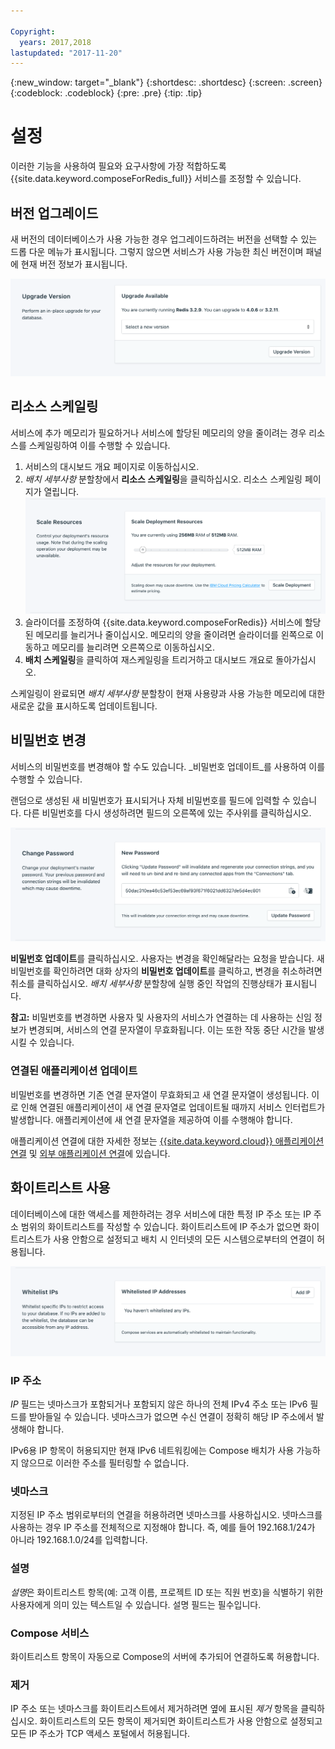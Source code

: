```yaml
---

Copyright:
  years: 2017,2018
lastupdated: "2017-11-20"
---
```


{:new_window: target="_blank"}
{:shortdesc: .shortdesc}
{:screen: .screen}
{:codeblock: .codeblock}
{:pre: .pre}
{:tip: .tip}

# 설정

이러한 기능을 사용하여 필요와 요구사항에 가장 적합하도록 {{site.data.keyword.composeForRedis_full}} 서비스를 조정할 수 있습니다.


## 버전 업그레이드

새 버전의 데이터베이스가 사용 가능한 경우 업그레이드하려는 버전을 선택할 수 있는 드롭 다운 메뉴가 표시됩니다. 그렇지 않으면 서비스가 사용 가능한 최신 버전이며 패널에 현재 버전 정보가 표시됩니다.

![버전 패널](./images/redis-version-show.png "버전 패널")


## 리소스 스케일링

서비스에 추가 메모리가 필요하거나 서비스에 할당된 메모리의 양을 줄이려는 경우 리소스를 스케일링하여 이를 수행할 수 있습니다.

1. 서비스의 대시보드 개요 페이지로 이동하십시오.
2. _배치 세부사항_ 분할창에서 **리소스 스케일링**을 클릭하십시오. 리소스 스케일링 페이지가 열립니다.
    ![리소스 스케일링 페이지](./images/redis-scale-show.png "리소스 스케일링 페이지")
3. 슬라이더를 조정하여 {{site.data.keyword.composeForRedis}} 서비스에 할당된 메모리를 늘리거나 줄이십시오. 메모리의 양을 줄이려면 슬라이더를 왼쪽으로 이동하고 메모리를 늘리려면 오른쪽으로 이동하십시오.
4. **배치 스케일링**을 클릭하여 재스케일링을 트리거하고 대시보드 개요로 돌아가십시오.

스케일링이 완료되면 _배치 세부사항_ 분할창이 현재 사용량과 사용 가능한 메모리에 대한 새로운 값을 표시하도록 업데이트됩니다.


## 비밀번호 변경

서비스의 비밀번호를 변경해야 할 수도 있습니다. _비밀번호 업데이트_를 사용하여 이를 수행할 수 있습니다. 

랜덤으로 생성된 새 비밀번호가 표시되거나 자체 비밀번호를 필드에 입력할 수 있습니다. 다른 비밀번호를 다시 생성하려면 필드의 오른쪽에 있는 주사위를 클릭하십시오. 
  
![Redis 비밀번호 업데이트](./images/redis-update-password.png "자동 비밀번호 생성기")

**비밀번호 업데이트**를 클릭하십시오. 사용자는 변경을 확인해달라는 요청을 받습니다. 새 비밀번호를 확인하려면 대화 상자의 **비밀번호 업데이트**를 클릭하고, 변경을 취소하려면 취소를 클릭하십시오. _배치 세부사항_ 분할창에 실행 중인 작업의 진행상태가 표시됩니다.

**참고:** 비밀번호를 변경하면 사용자 및 사용자의 서비스가 연결하는 데 사용하는 신임 정보가 변경되며, 서비스의 연결 문자열이 무효화됩니다. 이는 또한 작동 중단 시간을 발생시킬 수 있습니다.

### 연결된 애플리케이션 업데이트

비밀번호를 변경하면 기존 연결 문자열이 무효화되고 새 연결 문자열이 생성됩니다. 이로 인해 연결된 애플리케이션이 새 연결 문자열로 업데이트될 때까지 서비스 인터럽트가 발생합니다. 애플리케이션에 새 연결 문자열을 제공하여 이를 수행해야 합니다.

애플리케이션 연결에 대한 자세한 정보는 [{{site.data.keyword.cloud}} 애플리케이션 연결](./connecting-bluemix-app.html)
및 [외부 애플리케이션 연결](./connecting-external.html)에 있습니다.


## 화이트리스트 사용

데이터베이스에 대한 액세스를 제한하려는 경우 서비스에 대한 특정 IP 주소 또는 IP 주소 범위의 화이트리스트를 작성할 수 있습니다. 화이트리스트에 IP 주소가 없으면 화이트리스트가 사용 안함으로 설정되고 배치 시 인터넷의 모든 시스템으로부터의 연결이 허용됩니다.

![IP 화이트리스트 작성](./images/redis-whitelist-show.png "화이트리스트 필드")

### IP 주소
*IP* 필드는 넷마스크가 포함되거나 포함되지 않은 하나의 전체 IPv4 주소 또는 IPv6 필드를 받아들일 수 있습니다. 넷마스크가 없으면 수신 연결이 정확히 해당 IP 주소에서 발생해야 합니다. 

IPv6용 IP 항목이 허용되지만 현재 IPv6 네트워킹에는 Compose 배치가 사용 가능하지 않으므로 이러한 주소를 필터링할 수 없습니다.

### 넷마스크
지정된 IP 주소 범위로부터의 연결을 허용하려면 넷마스크를 사용하십시오. 넷마스크를 사용하는 경우 IP 주소를 전체적으로 지정해야 합니다. 즉, 예를 들어 192.168.1/24가 아니라 192.168.1.0/24를 입력합니다.

### 설명
*설명*은 화이트리스트 항목(예: 고객 이름, 프로젝트 ID 또는 직원 번호)을 식별하기 위한 사용자에게 의미 있는 텍스트일 수 있습니다. 설명 필드는 필수입니다.

### Compose 서비스
화이트리스트 항목이 자동으로 Compose의 서버에 추가되어 연결하도록 허용합니다.

### 제거
IP 주소 또는 넷마스크를 화이트리스트에서 제거하려면 옆에 표시된 *제거* 항목을 클릭하십시오.
화이트리스트의 모든 항목이 제거되면 화이트리스트가 사용 안함으로 설정되고 모든 IP 주소가 TCP 액세스 포털에서 허용됩니다.
